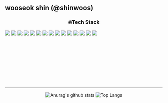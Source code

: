 <!-- heading -->

<!-- body -->

## wooseok shin (@shinwoos)


<h3 align="center">🔥<strong>Tech Stack</strong></h3>  


<p align+"center">
  <img src="https://img.shields.io/badge/maven-C71A36?style=for-the-badge&logo=ApacheMaven&logoColor=white">
  <img src="https://img.shields.io/badge/git-F05032?style=for-the-badge&logo=Git&logoColor=white">
  <img src="https://img.shields.io/badge/HTML5-E34F26?style=for-the-badge&logo=html5&logoColor=white">
  <img src="https://img.shields.io/badge/JavaScript-F7DF1E?style=for-the-badge&logo=javascript&logoColor=black">
  <img src="https://img.shields.io/badge/Spring-6DB33F?style=for-the-badge&logo=Spring&logoColor=white">
  <img src="https://img.shields.io/badge/Spring Boot-6DB33F?style=for-the-badge&logo=SpringBoot&logoColor=white">
  <img src="https://img.shields.io/badge/Node.js-339933?style=for-the-badge&logo=node.js&logoColor=white"> 
  <img src="https://img.shields.io/badge/React-61DAFB?style=for-the-badge&logo=react&logoColor=black">
  <img src="https://img.shields.io/badge/CSS-1572B6?style=for-the-badge&logo=css3&logoColor=white">
  <img src="https://img.shields.io/badge/python-3776AB?style=for-the-badge&logo=python&logoColor=white">
  <img src="https://img.shields.io/badge/jQuery-0769AD?style=for-the-badge&logo=jQuery&logoColor=white">
  <img src="https://img.shields.io/badge/java-007396?style=for-the-badge&logo=java&logoColor=white">
  <img src="https://img.shields.io/badge/mysql-4479A1?style=for-the-badge&logo=mysql&logoColor=white">
  <img src="https://img.shields.io/badge/centOS-262577?style=for-the-badge&logo=CentOS&logoColor=white">
  <img src="https://img.shields.io/badge/json-000000?style=for-the-badge&logo=json&logoColor=white">
 </p>

<br>
<br>
<br>
<br>
<br>
<br>
<br>
<br>

---

<p align="center">
  <img src="https://github-readme-stats.vercel.app/api?username=shinwoos&theme=shades-of-purple" alt="Anurag's github stats">
  <img src="https://github-readme-stats.vercel.app/api/top-langs/?username=jaeho13&layout=compact&theme=shades-of-purple" alt="Top Langs">
</p>



<!--💻*front-end developer*
lang icon https://simpleicons.org/?q=flask
 badge 

<img src="https://img.shields.io/badge/nestjs-E0234E?style=for-the-badge&logo=nestjs&logoColor=white">
<img src="https://img.shields.io/badge/graphQL-E10098?style=for-the-badge&logo=graphql&logoColor=white">
<img src="https://img.shields.io/badge/DOCKER-2496ED?style=for-the-badge&logo=docker&logoColor=white">
<img src="https://img.shields.io/badge/postgresql-4169E1?style=for-the-badge&logo=postgresql&logoColor=white">
<img src="https://img.shields.io/badge/typescript-3178C6?style=for-the-badge&logo=typescript&logoColor=white">
<img src="https://img.shields.io/badge/NEXT.js-000000?style=for-the-badge&logo=next.js&logoColor=white"> -->

